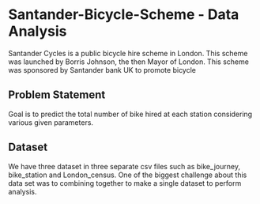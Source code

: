 # Santander-Bicycle-Scheme - Data Analysis
Santander Cycles is a public bicycle hire scheme in London. This scheme was launched by Borris Johnson, the then Mayor of London. 
This scheme was sponsored by Santander bank UK to promote bicycle 

## Problem Statement
Goal is to predict the total number of bike hired at each station considering various given parameters.

## Dataset
We have three dataset in three separate csv files such as bike_journey, bike_station and London_census. One of the biggest challenge about this data set was to combining together to make a single dataset to perform analysis.
